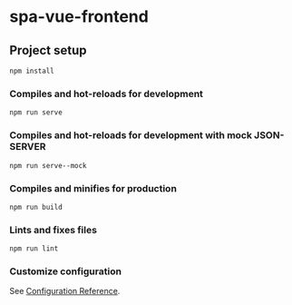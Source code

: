 # spa-vue-frontend

## Project setup
```
npm install
```

### Compiles and hot-reloads for development
```
npm run serve
```

### Compiles and hot-reloads for development with mock JSON-SERVER
```
npm run serve--mock
```

### Compiles and minifies for production
```
npm run build
```

### Lints and fixes files
```
npm run lint
```

### Customize configuration
See [Configuration Reference](https://cli.vuejs.org/config/).
